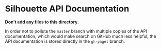 Silhouette API Documentation
============================

**Don't add any files to this directory.**

In order not to pollute the `master` branch with multiple copies of the API documentation, which would make search on GitHub much less helpful, the API documentation is stored directly in the `gh-pages` branch.

